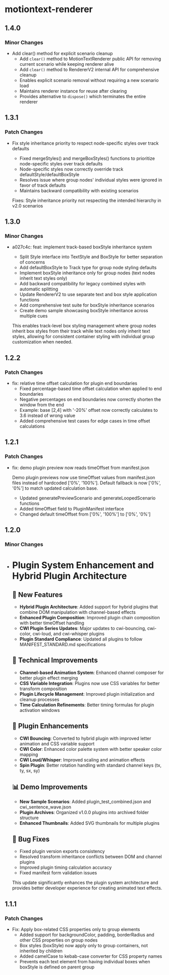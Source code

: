 # motiontext-renderer

## 1.4.0

### Minor Changes

- Add clear() method for explicit scenario cleanup
  - Add `clear()` method to MotionTextRenderer public API for removing current scenario while keeping renderer alive
  - Add `clear()` method to RendererV2 internal API for comprehensive cleanup
  - Enables explicit scenario removal without requiring a new scenario load
  - Maintains renderer instance for reuse after clearing
  - Provides alternative to `dispose()` which terminates the entire renderer

## 1.3.1

### Patch Changes

- Fix style inheritance priority to respect node-specific styles over track defaults
  - Fixed mergeStyles() and mergeBoxStyles() functions to prioritize node-specific styles over track defaults
  - Node-specific styles now correctly override track defaultStyle/defaultBoxStyle
  - Resolves issue where group nodes' individual styles were ignored in favor of track defaults
  - Maintains backward compatibility with existing scenarios

  Fixes: Style inheritance priority not respecting the intended hierarchy in v2.0 scenarios

## 1.3.0

### Minor Changes

- a027c4c: feat: implement track-based boxStyle inheritance system
  - Split Style interface into TextStyle and BoxStyle for better separation of concerns
  - Add defaultBoxStyle to Track type for group node styling defaults
  - Implement boxStyle inheritance only for group nodes (text nodes inherit text styles only)
  - Add backward compatibility for legacy combined styles with automatic splitting
  - Update RendererV2 to use separate text and box style application functions
  - Add comprehensive test suite for boxStyle inheritance scenarios
  - Create demo sample showcasing boxStyle inheritance across multiple cues

  This enables track-level box styling management where group nodes inherit box styles from their track while text nodes only inherit text styles, allowing for consistent container styling with individual group customization when needed.

## 1.2.2

### Patch Changes

- fix: relative time offset calculation for plugin end boundaries
  - Fixed percentage-based time offset calculation when applied to end boundaries
  - Negative percentages on end boundaries now correctly shorten the window from the end
  - Example: base [2,4] with '-20%' offset now correctly calculates to 3.6 instead of wrong value
  - Added comprehensive test cases for edge cases in time offset calculations

## 1.2.1

### Patch Changes

- fix: demo plugin preview now reads timeOffset from manifest.json

  Demo plugin previews now use timeOffset values from manifest.json files instead of hardcoded ['0%', '100%']. Default fallback is now ['0%', '0%'] to match updated calculation base.
  - Updated generatePreviewScenario and generateLoopedScenario functions
  - Added timeOffset field to PluginManifest interface
  - Changed default timeOffset from ['0%', '100%'] to ['0%', '0%']

## 1.2.0

### Minor Changes

- # Plugin System Enhancement and Hybrid Plugin Architecture

  ## 🚀 New Features
  - **Hybrid Plugin Architecture**: Added support for hybrid plugins that combine DOM manipulation with channel-based effects
  - **Enhanced Plugin Composition**: Improved plugin chain composition with better timeOffset handling
  - **CWI Plugin Series Updates**: Major updates to cwi-bouncing, cwi-color, cwi-loud, and cwi-whisper plugins
  - **Plugin Standard Compliance**: Updated all plugins to follow MANIFEST_STANDARD.md specifications

  ## 🔧 Technical Improvements
  - **Channel-based Animation System**: Enhanced channel composer for better plugin effect merging
  - **CSS Variable Integration**: Plugins now use CSS variables for better transform composition
  - **Plugin Lifecycle Management**: Improved plugin initialization and cleanup processes
  - **Time Calculation Refinements**: Better timing formulas for plugin activation windows

  ## 🎨 Plugin Enhancements
  - **CWI Bouncing**: Converted to hybrid plugin with improved letter animation and CSS variable support
  - **CWI Color**: Enhanced color palette system with better speaker color mapping
  - **CWI Loud/Whisper**: Improved scaling and animation effects
  - **Spin Plugin**: Better rotation handling with standard channel keys (tx, ty, sx, sy)

  ## 📊 Demo Improvements
  - **New Sample Scenarios**: Added plugin_test_combined.json and cwi_sentence_wave.json
  - **Plugin Archives**: Organized v1.0.0 plugins into archived folder structure
  - **Enhanced Thumbnails**: Added SVG thumbnails for multiple plugins

  ## 🐛 Bug Fixes
  - Fixed plugin version exports consistency
  - Resolved transform inheritance conflicts between DOM and channel plugins
  - Improved plugin timing calculation accuracy
  - Fixed manifest form validation issues

  This update significantly enhances the plugin system architecture and provides better developer experience for creating animated text effects.

## 1.1.1

### Patch Changes

- Fix: Apply box-related CSS properties only to group elements
  - Added support for backgroundColor, padding, borderRadius and other CSS properties on group nodes
  - Box styles (boxStyle) now apply only to group containers, not inherited by children
  - Added camelCase to kebab-case converter for CSS property names
  - Prevents each text element from having individual boxes when boxStyle is defined on parent group

